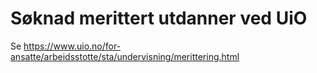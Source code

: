 # Søknad merittert utdanner ved UiO

Se https://www.uio.no/for-ansatte/arbeidsstotte/sta/undervisning/merittering.html